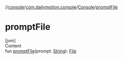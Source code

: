 //[console](../../../index.md)/[com.dailymotion.console](../index.md)/[Console](index.md)/[promptFile](prompt-file.md)



# promptFile  
[jvm]  
Content  
fun [promptFile](prompt-file.md)(prompt: [String](https://kotlinlang.org/api/latest/jvm/stdlib/kotlin/-string/index.html)): [File](https://docs.oracle.com/javase/8/docs/api/java/io/File.html)  



